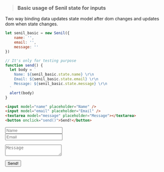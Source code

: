 > ### Basic usage of Senil state for inputs
Two way binding data updates state model after dom changes and updates dom when state changes.
```javascript
let senil_basic = new Senil({
    name: '',
    email: '',
    message: ''
})

// It's only for testing purpose
function send() {
  let body = `
    Name: ${senil_basic.state.name} \r\n
    Email: ${senil_basic.state.email} \r\n
    Message: ${senil_basic.state.message} \r\n
  `
  alert(body)
}
``` 

```html
<input model="name" placeholder="Name" />
<input model="email" placeholder="Email" />
<textarea model="message" placeholder="Message"></textarea>
<button onclick="send()">Send!</button>
```

<input model="name" placeholder="Name" /><br>
<input model="email" placeholder="Email" /><br>
<textarea model="message" placeholder="Message"></textarea><br>
<button onclick="send()">Send!</button>